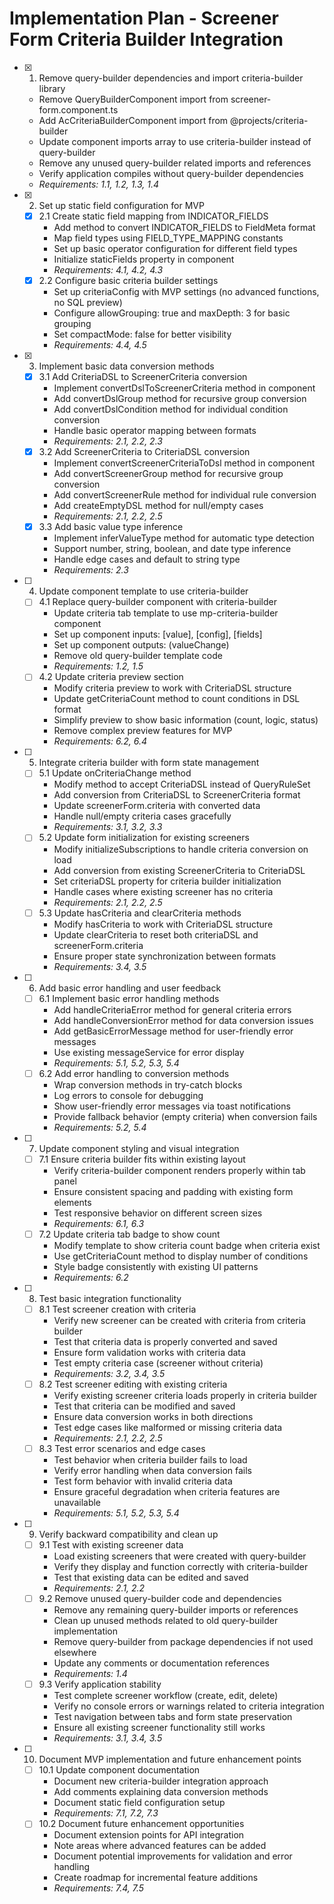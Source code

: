 # Implementation Plan - Screener Form Criteria Builder Integration

- [x] 1. Remove query-builder dependencies and import criteria-builder library
  - Remove QueryBuilderComponent import from screener-form.component.ts
  - Add AcCriteriaBuilderComponent import from @projects/criteria-builder
  - Update component imports array to use criteria-builder instead of query-builder
  - Remove any unused query-builder related imports and references
  - Verify application compiles without query-builder dependencies
  - _Requirements: 1.1, 1.2, 1.3, 1.4_

- [x] 2. Set up static field configuration for MVP
  - [x] 2.1 Create static field mapping from INDICATOR_FIELDS
    - Add method to convert INDICATOR_FIELDS to FieldMeta format
    - Map field types using FIELD_TYPE_MAPPING constants
    - Set up basic operator configuration for different field types
    - Initialize staticFields property in component
    - _Requirements: 4.1, 4.2, 4.3_
  - [x] 2.2 Configure basic criteria builder settings
    - Set up criteriaConfig with MVP settings (no advanced functions, no SQL preview)
    - Configure allowGrouping: true and maxDepth: 3 for basic grouping
    - Set compactMode: false for better visibility
    - _Requirements: 4.4, 4.5_

- [x] 3. Implement basic data conversion methods
  - [x] 3.1 Add CriteriaDSL to ScreenerCriteria conversion
    - Implement convertDslToScreenerCriteria method in component
    - Add convertDslGroup method for recursive group conversion
    - Add convertDslCondition method for individual condition conversion
    - Handle basic operator mapping between formats
    - _Requirements: 2.1, 2.2, 2.3_
  - [x] 3.2 Add ScreenerCriteria to CriteriaDSL conversion
    - Implement convertScreenerCriteriaToDsl method in component
    - Add convertScreenerGroup method for recursive group conversion
    - Add convertScreenerRule method for individual rule conversion
    - Add createEmptyDSL method for null/empty cases
    - _Requirements: 2.1, 2.2, 2.5_
  - [x] 3.3 Add basic value type inference
    - Implement inferValueType method for automatic type detection
    - Support number, string, boolean, and date type inference
    - Handle edge cases and default to string type
    - _Requirements: 2.3_

- [ ] 4. Update component template to use criteria-builder
  - [ ] 4.1 Replace query-builder component with criteria-builder
    - Update criteria tab template to use mp-criteria-builder component
    - Set up component inputs: [value], [config], [fields]
    - Set up component outputs: (valueChange)
    - Remove old query-builder template code
    - _Requirements: 1.2, 1.5_
  - [ ] 4.2 Update criteria preview section
    - Modify criteria preview to work with CriteriaDSL structure
    - Update getCriteriaCount method to count conditions in DSL format
    - Simplify preview to show basic information (count, logic, status)
    - Remove complex preview features for MVP
    - _Requirements: 6.2, 6.4_

- [ ] 5. Integrate criteria builder with form state management
  - [ ] 5.1 Update onCriteriaChange method
    - Modify method to accept CriteriaDSL instead of QueryRuleSet
    - Add conversion from CriteriaDSL to ScreenerCriteria format
    - Update screenerForm.criteria with converted data
    - Handle null/empty criteria cases gracefully
    - _Requirements: 3.1, 3.2, 3.3_
  - [ ] 5.2 Update form initialization for existing screeners
    - Modify initializeSubscriptions to handle criteria conversion on load
    - Add conversion from existing ScreenerCriteria to CriteriaDSL
    - Set criteriaDSL property for criteria builder initialization
    - Handle cases where existing screener has no criteria
    - _Requirements: 2.1, 2.2, 2.5_
  - [ ] 5.3 Update hasCriteria and clearCriteria methods
    - Modify hasCriteria to work with CriteriaDSL structure
    - Update clearCriteria to reset both criteriaDSL and screenerForm.criteria
    - Ensure proper state synchronization between formats
    - _Requirements: 3.4, 3.5_

- [ ] 6. Add basic error handling and user feedback
  - [ ] 6.1 Implement basic error handling methods
    - Add handleCriteriaError method for general criteria errors
    - Add handleConversionError method for data conversion issues
    - Add getBasicErrorMessage method for user-friendly error messages
    - Use existing messageService for error display
    - _Requirements: 5.1, 5.2, 5.3, 5.4_
  - [ ] 6.2 Add error handling to conversion methods
    - Wrap conversion methods in try-catch blocks
    - Log errors to console for debugging
    - Show user-friendly error messages via toast notifications
    - Provide fallback behavior (empty criteria) when conversion fails
    - _Requirements: 5.2, 5.4_

- [ ] 7. Update component styling and visual integration
  - [ ] 7.1 Ensure criteria builder fits within existing layout
    - Verify criteria-builder component renders properly within tab panel
    - Ensure consistent spacing and padding with existing form elements
    - Test responsive behavior on different screen sizes
    - _Requirements: 6.1, 6.3_
  - [ ] 7.2 Update criteria tab badge to show count
    - Modify template to show criteria count badge when criteria exist
    - Use getCriteriaCount method to display number of conditions
    - Style badge consistently with existing UI patterns
    - _Requirements: 6.2_

- [ ] 8. Test basic integration functionality
  - [ ] 8.1 Test screener creation with criteria
    - Verify new screener can be created with criteria from criteria builder
    - Test that criteria data is properly converted and saved
    - Ensure form validation works with criteria data
    - Test empty criteria case (screener without criteria)
    - _Requirements: 3.2, 3.4, 3.5_
  - [ ] 8.2 Test screener editing with existing criteria
    - Verify existing screener criteria loads properly in criteria builder
    - Test that criteria can be modified and saved
    - Ensure data conversion works in both directions
    - Test edge cases like malformed or missing criteria data
    - _Requirements: 2.1, 2.2, 2.5_
  - [ ] 8.3 Test error scenarios and edge cases
    - Test behavior when criteria builder fails to load
    - Verify error handling when data conversion fails
    - Test form behavior with invalid criteria data
    - Ensure graceful degradation when criteria features are unavailable
    - _Requirements: 5.1, 5.2, 5.3, 5.4_

- [ ] 9. Verify backward compatibility and clean up
  - [ ] 9.1 Test with existing screener data
    - Load existing screeners that were created with query-builder
    - Verify they display and function correctly with criteria-builder
    - Test that existing data can be edited and saved
    - _Requirements: 2.1, 2.2_
  - [ ] 9.2 Remove unused query-builder code and dependencies
    - Remove any remaining query-builder imports or references
    - Clean up unused methods related to old query-builder implementation
    - Remove query-builder from package dependencies if not used elsewhere
    - Update any comments or documentation references
    - _Requirements: 1.4_
  - [ ] 9.3 Verify application stability
    - Test complete screener workflow (create, edit, delete)
    - Verify no console errors or warnings related to criteria integration
    - Test navigation between tabs and form state preservation
    - Ensure all existing screener functionality still works
    - _Requirements: 3.1, 3.4, 3.5_

- [ ] 10. Document MVP implementation and future enhancement points
  - [ ] 10.1 Update component documentation
    - Document new criteria-builder integration approach
    - Add comments explaining data conversion methods
    - Document static field configuration setup
    - _Requirements: 7.1, 7.2, 7.3_
  - [ ] 10.2 Document future enhancement opportunities
    - Document extension points for API integration
    - Note areas where advanced features can be added
    - Document potential improvements for validation and error handling
    - Create roadmap for incremental feature additions
    - _Requirements: 7.4, 7.5_